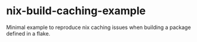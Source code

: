 # nix-build-caching-example
Minimal example to reproduce nix caching issues when building a package defined in a flake.
